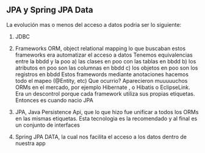 JPA y Spring JPA Data
-
La evolución mas o menos del acceso a datos podria ser lo siguiente:

1) JDBC
2) Frameworks ORM, object relational mapping
	lo que buscaban estos frameworks era automatizar el acceso a datos
	Tenemos equivalencias entre la bbdd y la poo
	a) las clases en poo con las tablas en bbdd
	b) los atributos en poo son las columnas en bbdd
	c) los objetos en poo son los registros en bbdd
	Estos framewords mediante anotaciones hacemos todo el mapeo (@Entity, etc)
	Que ocurrio? Aparecieron muuuuuchos ORMs en el mercado, por ejemplo Hibernate
	, o Hibatis o EclipseLink. Era un descontrol porque cada framework utiliza sus propias
	etiquetas. Entonces es cuando nacio JPA
3) JPA, Java Persistence Api, que lo que hizo fue unificar a todos los ORMs en las mismas 
etiquetas. Esta tecnologia es la recomendado y al final es un conjunto de interfaces

4) Spring JPA DATA, la cual nos facilita el acceso a los datos dentro de nuestra app